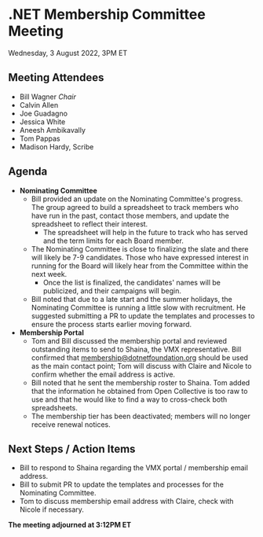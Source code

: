 # .NET Membership Committee Meeting #

Wednesday, 3 August 2022, 3PM ET

## Meeting Attendees ###

* Bill Wagner  _Chair_
* Calvin Allen
* Joe Guadagno
* Jessica White
* Aneesh Ambikavally
* Tom Pappas
* Madison Hardy, Scribe

## Agenda ##

* **Nominating Committee**
  * Bill provided an update on the Nominating Committee's progress. The group agreed to build a spreadsheet to track members who have run in the past, contact those members, and update the spreadsheet to reflect their interest.
    * The spreadsheet will help in the future to track who has served and the term limits for each Board member.
  * The Nominating Committee is close to finalizing the slate and there will likely be 7-9 candidates. Those who have expressed interest in running for the Board will likely hear from the Committee within the next week.
    * Once the list is finalized, the candidates' names will be publicized, and their campaigns will begin.
  * Bill noted that due to a late start and the summer holidays, the Nominating Committee is running a little slow with recruitment. He suggested submitting a PR to update the templates and processes to ensure the process starts earlier moving forward.
* **Membership Portal**
  * Tom and Bill discussed the membership portal and reviewed outstanding items to send to Shaina, the VMX representative. Bill confirmed that membership@dotnetfoundation.org should be used as the main contact point; Tom will discuss with Claire and Nicole to confirm whether the email address is active.
  * Bill noted that he sent the membership roster to Shaina. Tom added that the information he obtained from Open Collective is too raw to use and that he would like to find a way to cross-check both spreadsheets.
  * The membership tier has been deactivated; members will no longer receive renewal notices.

## Next Steps / Action Items ##

* Bill to respond to Shaina regarding the VMX portal / membership email address.
* Bill to submit PR to update the templates and processes for the Nominating Committee.
* Tom to discuss membership email address with Claire, check with Nicole if necessary.

**The meeting adjourned at 3:12PM ET**

